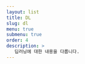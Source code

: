```yaml
---
layout: list
title: DL
slug: dl
menu: true
submenu: true
order: 4
description: >
   딥러닝에 대한 내용을 다룹니다.
---
```

